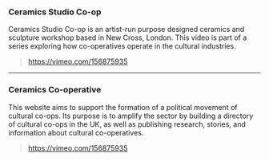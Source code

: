 <!-- 
To add a new story, write:

### Cooperative Name

Description of of cooperative

Video url of vimeo

-->

### Ceramics Studio Co-op

Ceramics Studio Co-op is an artist-run purpose designed ceramics and sculpture workshop based in New Cross, London. This video is part of a series exploring how co-operatives operate in the cultural industries.

> https://vimeo.com/156875935


---

### Ceramics Co-operative

This website aims to support the formation of a political movement of cultural co-ops. Its purpose is to amplify the sector by building a directory of cultural co-ops in the UK, as well as publishing research, stories, and information about cultural co-operatives.

> https://vimeo.com/156875935
